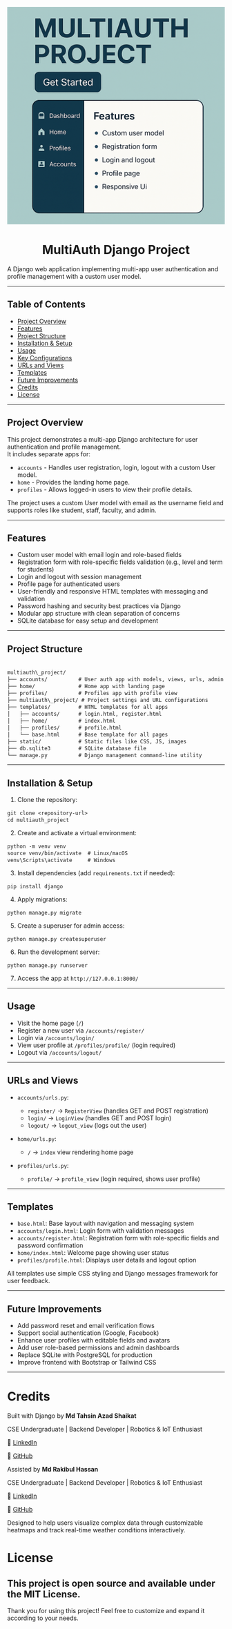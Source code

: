 <p align="center">
  <img src="Multiauth_Project.png" width="600" alt="Multi-authentication Project">
</p>

# <h1 align="center"> MultiAuth Django Project </h1>

A Django web application implementing multi-app user authentication and profile management with a custom user model.

---

## Table of Contents

- [Project Overview](#project-overview)
- [Features](#features)
- [Project Structure](#project-structure)
- [Installation & Setup](#installation--setup)
- [Usage](#usage)
- [Key Configurations](#key-configurations)
- [URLs and Views](#urls-and-views)
- [Templates](#templates)
- [Future Improvements](#future-improvements)
- [Credits](#credits)
- [License](#license)

---

## Project Overview

This project demonstrates a multi-app Django architecture for user authentication and profile management.  
It includes separate apps for:

- `accounts` - Handles user registration, login, logout with a custom User model.  
- `home` - Provides the landing home page.  
- `profiles` - Allows logged-in users to view their profile details.

The project uses a custom User model with email as the username field and supports roles like student, staff, faculty, and admin.

---

## Features

- Custom user model with email login and role-based fields  
- Registration form with role-specific fields validation (e.g., level and term for students)  
- Login and logout with session management  
- Profile page for authenticated users  
- User-friendly and responsive HTML templates with messaging and validation  
- Password hashing and security best practices via Django  
- Modular app structure with clean separation of concerns  
- SQLite database for easy setup and development

---

## Project Structure

```

multiauth\_project/
├── accounts/          # User auth app with models, views, urls, admin
├── home/              # Home app with landing page
├── profiles/          # Profiles app with profile view
├── multiauth\_project/ # Project settings and URL configurations
├── templates/         # HTML templates for all apps
│   ├── accounts/      # login.html, register.html
│   ├── home/          # index.html
│   ├── profiles/      # profile.html
│   └── base.html      # Base template for all pages
├── static/            # Static files like CSS, JS, images
├── db.sqlite3         # SQLite database file
└── manage.py          # Django management command-line utility

```

---

## Installation & Setup

1. Clone the repository:

```
git clone <repository-url>
cd multiauth_project
```

2. Create and activate a virtual environment:

```
python -m venv venv
source venv/bin/activate  # Linux/macOS
venv\Scripts\activate     # Windows
```

3. Install dependencies (add `requirements.txt` if needed):

```
pip install django
```

4. Apply migrations:

```
python manage.py migrate
```

5. Create a superuser for admin access:

```
python manage.py createsuperuser
```

6. Run the development server:

```
python manage.py runserver
```

7. Access the app at `http://127.0.0.1:8000/`

---

## Usage

* Visit the home page (`/`)
* Register a new user via `/accounts/register/`
* Login via `/accounts/login/`
* View user profile at `/profiles/profile/` (login required)
* Logout via `/accounts/logout/`

---

## URLs and Views

* `accounts/urls.py`:

  * `register/` → `RegisterView` (handles GET and POST registration)
  * `login/` → `LoginView` (handles GET and POST login)
  * `logout/` → `logout_view` (logs out the user)

* `home/urls.py`:

  * `/` → `index` view rendering home page

* `profiles/urls.py`:

  * `profile/` → `profile_view` (login required, shows user profile)

---

## Templates

* `base.html`: Base layout with navigation and messaging system
* `accounts/login.html`: Login form with validation messages
* `accounts/register.html`: Registration form with role-specific fields and password confirmation
* `home/index.html`: Welcome page showing user status
* `profiles/profile.html`: Displays user details and logout option

All templates use simple CSS styling and Django messages framework for user feedback.

---

## Future Improvements

* Add password reset and email verification flows
* Support social authentication (Google, Facebook)
* Enhance user profiles with editable fields and avatars
* Add user role-based permissions and admin dashboards
* Replace SQLite with PostgreSQL for production
* Improve frontend with Bootstrap or Tailwind CSS

---

# Credits

Built with Django by **Md Tahsin Azad Shaikat**

CSE Undergraduate | Backend Developer | Robotics & IoT Enthusiast

🔗 [LinkedIn](https://www.linkedin.com/in/mdtahsinazad020/)

🐙 [GitHub](https://github.com/shaikat020)

Assisted by **Md Rakibul Hassan**

CSE Undergraduate | Backend Developer | Robotics & IoT Enthusiast

🔗 [LinkedIn](https://www.linkedin.com/in/md-rakibul-hassan-507b00308)

🐙 [GitHub](https://github.com/RR0327)

Designed to help users visualize complex data through customizable heatmaps and track real-time weather conditions interactively. 

# License

This project is open source and available under the MIT License.
---

Thank you for using this project!
Feel free to customize and expand it according to your needs.
